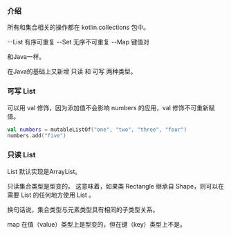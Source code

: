 ### 介绍

所有和集合相关的操作都在 kotlin.collections 包中。

--List 有序可重复
--Set 无序不可重复
--Map 键值对

和Java一样。

在Java的基础上又新增 只读 和 可写 两种类型。

### 可写 List

可以用 val 修饰，因为添加值不会影响 numbers 的应用，val 修饰不可重新赋值。

```Kotlin
val numbers = mutableListOf("one", "two", "three", "four")
numbers.add("five") 
```

### 只读 List

List 默认实现是ArrayList。

只读集合类型是型变的。 这意味着，如果类 Rectangle 继承自 Shape，则可以在需要 List <Shape> 的任何地方使用 List <Rectangle>。 
  
换句话说，集合类型与元素类型具有相同的子类型关系。 
  
map 在值（value）类型上是型变的，但在键（key）类型上不是。






